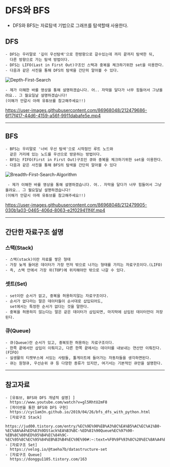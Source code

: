 # DFS와 BFS
- DFS와 BFS는 자료탐색 기법으로 그래프를 탐색할때 사용한다.

## DFS
    - DFS는 우리말로 '깊이 우선탐색'으로 한방향으로 갈수있는데 까지 끝까지 탐색한 뒤, 
      다른 방향으로 가는 탐색 방법이다.
    - DFS는 LIFO(Last in First Out)구조인 스택과 중복을 체크하기위한 set을 이용한다.
    - 다음과 같은 사진을 통해 DFS의 탐색을 간단히 알아볼 수 있다.
![Depth-First-Search](https://user-images.githubusercontent.com/86968048/212478897-ba3b7628-ea53-4287-b572-cebe611ba9af.gif)

    - 제가 이해한 바를 영상을 통해 설명하겠습니다. 어.. 자막을 달다가 너무 힘들어서 그냥올려요.. 그 월요일날 설명하겠습니다!
    (이해가 안갈시 아래 유튜브를 참고해주세요!!)
https://user-images.githubusercontent.com/86968048/212479686-6f17f417-44d6-4159-a56f-9911dabafe5e.mp4

- - -
## BFS
    - BFS는 우리말로 '너비 우선 탐색'으로 시작점인 루트 노드와 
      같은 거리에 있는 노드를 우선으로 방문하는 방법이다.
    - BFS는 FIFO(First in First Out)구조인 큐와 중복을 체크하기위한 set을 이용한다.
    - 다음과 같은 사진을 통해 BFS의 탐색을 간단히 알아볼 수 있다
![Breadth-First-Search-Algorithm](https://user-images.githubusercontent.com/86968048/212479196-4f704308-6448-49ea-b68f-707ee8ef7dea.gif)

     - 제가 이해한 바를 영상을 통해 설명하겠습니다. 어.. 자막을 달다가 너무 힘들어서 그냥올려요.. 그 월요일날 설명하겠습니다!
    (이해가 안갈시 아래 유튜브를 참고해주세요!!)

https://user-images.githubusercontent.com/86968048/212479905-030b1a03-0465-406d-8063-e2f029411f4f.mp4

- - -

## 간단한 자료구조 설명
### 스택(Stack)
    - 스택(stack)이란 자료를 쌓은 형태 
    - 가장 늦게 들어온 데이터가 가장 먼저 밖으로 나가는 형태를 가지는 자료구조이다.(LIFO)
    - 즉, 스택 안에서 가장 위(TOP)에 위치해야만 밖으로 나갈 수 있다.

### 셋트(Set)
    - set이란 순서가 없고, 중복을 허용하지않는 자료구조이다.
    - 순서가 없다라는 말은 데이터들이 순서대로 삽입되어도, 
      set에서는 특정한 순서가 없다는 것을 말한다.
    - 중복을 허용하지 않는다는 말은 같은 데이터가 삽입되면, 마지막에 삽입된 데이터만이 저장된다.

### 큐(Queue)
    - 큐(Queue)란 순서가 있고, 중복또한 허용하는 자료구조이다.
    - 한쪽 끝에서만 삽입이 이뤄지고, 다른 한쪽 끝에서는 데이터를 내보내는 연산만 이뤄진다.(FIFO)
    - 실생활의 티켓부스에 서있는 사람들, 톨게이트에 들어가는 자동차들을 생각하면된다.
    - 큐는 원형큐, 우선순위 큐 등 다양한 종류가 있지만, 여기서는 기본적인 큐만을 설명한다.

- - -

## 참고자료
    - [유튜브, BFS와 DFS 개념적 설명] ]
      https://www.youtube.com/watch?v=gl5RhtU2mF8
    - [파이썬을 통한 BFS와 DFS 구현]  
      https://cyc1am3n.github.io/2019/04/26/bfs_dfs_with_python.html
    - [자료구조 Stack]
      https://jud00.tistory.com/entry/%EC%9E%90%EB%A3%8C%EA%B5%AC%EC%A1%B0-%EC%8A%A4%ED%83%9DStack%EA%B3%BC-%ED%81%90Queue%EC%97%90-%EB%8C%80%ED%95%B4%EC%84%9C-%EC%95%8C%EC%95%84%EB%B3%B4%EC%9E%90#:~:text=%F0%9F%93%8C%20%EC%8A%A4%ED%83%9D(Stack)%EC%9D%B4%EB%9E%80%20%EB%AC%B4%EC%97%87%EC%9D%BC%EA%B9%8C,%EB%90%98%EB%8A%94%20%EA%B5%AC%EC%A1%B0%EB%A5%BC%20%EA%B0%80%EC%A7%80%EA%B3%A0%20%EC%9E%88%EC%8A%B5%EB%8B%88%EB%8B%A4
    - [자료구조 Set]
      https://velog.io/@taeha7b/datastructure-set
    - [자료구조 Queue]
      https://donggu1105.tistory.com/163
